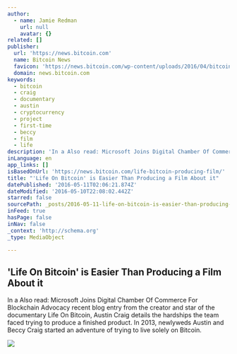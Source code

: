 ```yaml
---
author:
  - name: Jamie Redman
    url: null
    avatar: {}
related: []
publisher:
  url: 'https://news.bitcoin.com'
  name: Bitcoin News
  favicon: 'https://news.bitcoin.com/wp-content/uploads/2016/04/bitcoin_fav.png'
  domain: news.bitcoin.com
keywords:
  - bitcoin
  - craig
  - documentary
  - austin
  - cryptocurrency
  - project
  - first-time
  - beccy
  - film
  - life
description: 'In a Also read: Microsoft Joins Digital Chamber Of Commerce For Blockchain Advocacy recent blog entry from the creator and star of the documentary Life On Bitcoin, Austin Craig details the hardships the team faced trying to produce a finished product. In 2013, newlyweds Austin and Beccy Craig started an adventure of trying to live solely on Bitcoin.'
inLanguage: en
app_links: []
isBasedOnUrl: 'https://news.bitcoin.com/life-bitcoin-producing-film/'
title: "'Life On Bitcoin' is Easier Than Producing a Film About it"
datePublished: '2016-05-11T02:06:21.874Z'
dateModified: '2016-05-10T22:08:02.442Z'
starred: false
sourcePath: _posts/2016-05-11-life-on-bitcoin-is-easier-than-producing-a-film-about-it.md
inFeed: true
hasPage: false
inNav: false
_context: 'http://schema.org'
_type: MediaObject

---
```

<article style=""><h1>'Life On Bitcoin' is Easier Than Producing a Film About it</h1><p>In a Also read: Microsoft Joins Digital Chamber Of Commerce For Blockchain Advocacy recent blog entry from the creator and star of the documentary Life On Bitcoin, Austin Craig details the hardships the team faced trying to produce a finished product. In 2013, newlyweds Austin and Beccy Craig started an adventure of trying to live solely on Bitcoin.</p><img src="https://news.bitcoin.com/wp-content/uploads/2016/05/LOBcover.jpg" /></article>